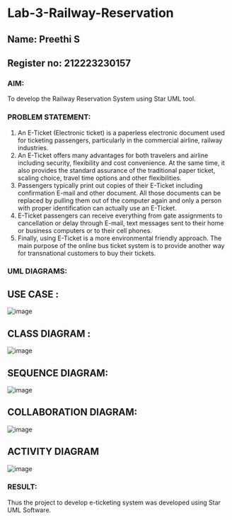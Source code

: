 # Lab-3-Railway-Reservation
## Name: Preethi S
## Register no: 212223230157

### AIM:
To develop the Railway Reservation System using Star UML tool.
### PROBLEM STATEMENT:
1. An E-Ticket (Electronic ticket) is a paperless electronic document used for ticketing
passengers, particularly in the commercial airline, railway industries.
2. An E-Ticket offers many advantages for both travelers and airline including security,
flexibility and cost convenience. At the same time, it also provides the standard assurance of
the traditional paper ticket, scaling choice, travel time options and other flexibilities.
3. Passengers typically print out copies of their E-Ticket including confirmation E-mail
and other document. All those documents can be replaced by pulling them out of the computer
again and only a person with proper identification can actually use an E-Ticket.
4. E-Ticket passengers can receive everything from gate assignments to cancellation or
delay through E-mail, text messages sent to their home or business computers or to their cell
phones.
5. Finally, using E-Ticket is a more environmental friendly approach. The main purpose
of the online bus ticket system is to provide another way for transnational customers to buy
their tickets.
### UML DIAGRAMS:
## USE CASE :
![image](https://github.com/user-attachments/assets/31bb76c8-3608-4f5c-a9bc-3dc57f01aa8d)

## CLASS DIAGRAM :
![image](https://github.com/user-attachments/assets/a41ec2dc-c483-436a-94b6-38d959af9304)

##  SEQUENCE DIAGRAM:
![image](https://github.com/user-attachments/assets/f3fb6bd9-0ad1-4c33-9685-121a4f72ace0)

## COLLABORATION DIAGRAM:
![image](https://github.com/user-attachments/assets/6c89b755-35ec-48d9-b9a0-510c66189b19)

## ACTIVITY DIAGRAM 
![image](https://github.com/user-attachments/assets/b31cc62a-df63-44f9-9030-e7328a8c89e5)


### RESULT:
Thus the project to develop e-ticketing system was developed using Star UML Software.
